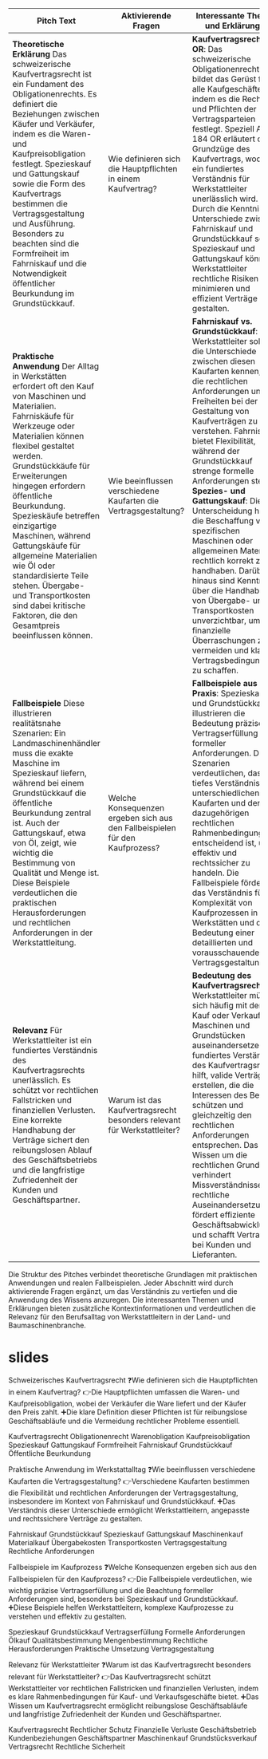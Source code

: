 
| Pitch Text                                                                                                                                                                                                                                                                                                                                                                                                                                                                                                                                                                                                 | Aktivierende Fragen                                      | Interessante Themen und Erklärungen                                                                                                                                                                                                                                                                                                                                                                                                                                                                                                                                                                                                                                                                                                                                                                                                                                       |
|------------------------------------------------------------------------------------------------------------------------------------------------------------------------------------------------------------------------------------------------------------------------------------------------------------------------------------------------------------------------------------------------------------------------------------------------------------------------------------------------------------------------------------------------------------------------------------------------------------|--------------------------------------------------------|------------------------------------------------------------------------------------------------------------------------------------------------------------------------------------------------------------------------------------------------------------------------------------------------------------------------------------------------------------------------------------------------------------------------------------------------------------------------------------------------------------------------------------------------------------------------------------------------------------------------------------------------------------------------------------------------------------------------------------------------------------------------------------------------------------------------------------------------|
| **Theoretische Erklärung** Das schweizerische Kaufvertragsrecht ist ein Fundament des Obligationenrechts. Es definiert die Beziehungen zwischen Käufer und Verkäufer, indem es die Waren- und Kaufpreisobligation festlegt. Spezieskauf und Gattungskauf sowie die Form des Kaufvertrags bestimmen die Vertragsgestaltung und Ausführung. Besonders zu beachten sind die Formfreiheit im Fahrniskauf und die Notwendigkeit öffentlicher Beurkundung im Grundstückkauf.                                                                                                                                                                                                                              | Wie definieren sich die Hauptpflichten in einem Kaufvertrag? | **Kaufvertragsrecht im OR**: Das schweizerische Obligationenrecht (OR) bildet das Gerüst für alle Kaufgeschäfte, indem es die Rechte und Pflichten der Vertragsparteien festlegt. Speziell Art. 184 OR erläutert die Grundzüge des Kaufvertrags, wodurch ein fundiertes Verständnis für Werkstattleiter unerlässlich wird. Durch die Kenntnis der Unterschiede zwischen Fahrniskauf und Grundstückkauf sowie Spezieskauf und Gattungskauf können Werkstattleiter rechtliche Risiken minimieren und effizient Verträge gestalten.                                                                                                                                                                                                                                                                    |
| **Praktische Anwendung** Der Alltag in Werkstätten erfordert oft den Kauf von Maschinen und Materialien. Fahrniskäufe für Werkzeuge oder Materialien können flexibel gestaltet werden. Grundstückkäufe für Erweiterungen hingegen erfordern öffentliche Beurkundung. Spezieskäufe betreffen einzigartige Maschinen, während Gattungskäufe für allgemeine Materialien wie Öl oder standardisierte Teile stehen. Übergabe- und Transportkosten sind dabei kritische Faktoren, die den Gesamtpreis beeinflussen können.                                                                                                                                                                                     | Wie beeinflussen verschiedene Kaufarten die Vertragsgestaltung? | **Fahrniskauf vs. Grundstückkauf**: Werkstattleiter sollten die Unterschiede zwischen diesen Kaufarten kennen, um die rechtlichen Anforderungen und Freiheiten bei der Gestaltung von Kaufverträgen zu verstehen. Fahrniskauf bietet Flexibilität, während der Grundstückkauf strenge formelle Anforderungen stellt. **Spezies- und Gattungskauf**: Diese Unterscheidung hilft, die Beschaffung von spezifischen Maschinen oder allgemeinen Materialien rechtlich korrekt zu handhaben. Darüber hinaus sind Kenntnisse über die Handhabung von Übergabe- und Transportkosten unverzichtbar, um finanzielle Überraschungen zu vermeiden und klare Vertragsbedingungen zu schaffen.                                                                                                                                                             |
| **Fallbeispiele** Diese illustrieren realitätsnahe Szenarien: Ein Landmaschinenhändler muss die exakte Maschine im Spezieskauf liefern, während bei einem Grundstückkauf die öffentliche Beurkundung zentral ist. Auch der Gattungskauf, etwa von Öl, zeigt, wie wichtig die Bestimmung von Qualität und Menge ist. Diese Beispiele verdeutlichen die praktischen Herausforderungen und rechtlichen Anforderungen in der Werkstattleitung.                                                                                                                                                                                                                                                 | Welche Konsequenzen ergeben sich aus den Fallbeispielen für den Kaufprozess? | **Fallbeispiele aus der Praxis**: Spezieskauf und Grundstückkauf illustrieren die Bedeutung präziser Vertragserfüllung und formeller Anforderungen. Diese Szenarien verdeutlichen, dass ein tiefes Verständnis der unterschiedlichen Kaufarten und der dazugehörigen rechtlichen Rahmenbedingungen entscheidend ist, um effektiv und rechtssicher zu handeln. Die Fallbeispiele fördern das Verständnis für die Komplexität von Kaufprozessen in Werkstätten und die Bedeutung einer detaillierten und vorausschauenden Vertragsgestaltung.                                                                                                                                                                                                                                         |
| **Relevanz** Für Werkstattleiter ist ein fundiertes Verständnis des Kaufvertragsrechts unerlässlich. Es schützt vor rechtlichen Fallstricken und finanziellen Verlusten. Eine korrekte Handhabung der Verträge sichert den reibungslosen Ablauf des Geschäftsbetriebs und die langfristige Zufriedenheit der Kunden und Geschäftspartner.                                                                                                                                                                                                                                                                                                                                                                                          | Warum ist das Kaufvertragsrecht besonders relevant für Werkstattleiter?  | **Bedeutung des Kaufvertragsrechts**: Werkstattleiter müssen sich häufig mit dem Kauf oder Verkauf von Maschinen und Grundstücken auseinandersetzen. Ein fundiertes Verständnis des Kaufvertragsrechts hilft, valide Verträge zu erstellen, die die Interessen des Betriebs schützen und gleichzeitig den rechtlichen Anforderungen entsprechen. Das Wissen um die rechtlichen Grundlagen verhindert Missverständnisse und rechtliche Auseinandersetzungen, fördert effiziente Geschäftsabwicklungen und schafft Vertrauen bei Kunden und Lieferanten.                                                                                                                                                                                                                                                                                                                  |

Die Struktur des Pitches verbindet theoretische Grundlagen mit praktischen Anwendungen und realen Fallbeispielen. Jeder Abschnitt wird durch aktivierende Fragen ergänzt, um das Verständnis zu vertiefen und die Anwendung des Wissens anzuregen. Die interessanten Themen und Erklärungen bieten zusätzliche Kontextinformationen und verdeutlichen die Relevanz für den Berufsalltag von Werkstattleitern in der Land- und Baumaschinenbranche.

# slides
Schweizerisches Kaufvertragsrecht
❓Wie definieren sich die Hauptpflichten in einem Kaufvertrag?
👉Die Hauptpflichten umfassen die Waren- und Kaufpreisobligation, wobei der Verkäufer die Ware liefert und der Käufer den Preis zahlt.
➕Die klare Definition dieser Pflichten ist für reibungslose Geschäftsabläufe und die Vermeidung rechtlicher Probleme essentiell.

Kaufvertragsrecht
Obligationenrecht
Warenobligation
Kaufpreisobligation
Spezieskauf
Gattungskauf
Formfreiheit
Fahrniskauf
Grundstückkauf
Öffentliche Beurkundung

Praktische Anwendung im Werkstattalltag
❓Wie beeinflussen verschiedene Kaufarten die Vertragsgestaltung?
👉Verschiedene Kaufarten bestimmen die Flexibilität und rechtlichen Anforderungen der Vertragsgestaltung, insbesondere im Kontext von Fahrniskauf und Grundstückkauf.
➕Das Verständnis dieser Unterschiede ermöglicht Werkstattleitern, angepasste und rechtssichere Verträge zu gestalten.

Fahrniskauf
Grundstückkauf
Spezieskauf
Gattungskauf
Maschinenkauf
Materialkauf
Übergabekosten
Transportkosten
Vertragsgestaltung
Rechtliche Anforderungen

Fallbeispiele im Kaufprozess
❓Welche Konsequenzen ergeben sich aus den Fallbeispielen für den Kaufprozess?
👉Die Fallbeispiele verdeutlichen, wie wichtig präzise Vertragserfüllung und die Beachtung formeller Anforderungen sind, besonders bei Spezieskauf und Grundstückkauf.
➕Diese Beispiele helfen Werkstattleitern, komplexe Kaufprozesse zu verstehen und effektiv zu gestalten.

Spezieskauf
Grundstückkauf
Vertragserfüllung
Formelle Anforderungen
Ölkauf
Qualitätsbestimmung
Mengenbestimmung
Rechtliche Herausforderungen
Praktische Umsetzung
Vertragsgestaltung

Relevanz für Werkstattleiter
❓Warum ist das Kaufvertragsrecht besonders relevant für Werkstattleiter?
👉Das Kaufvertragsrecht schützt Werkstattleiter vor rechtlichen Fallstricken und finanziellen Verlusten, indem es klare Rahmenbedingungen für Kauf- und Verkaufsgeschäfte bietet.
➕Das Wissen um Kaufvertragsrecht ermöglicht reibungslose Geschäftsabläufe und langfristige Zufriedenheit der Kunden und Geschäftspartner.

Kaufvertragsrecht
Rechtlicher Schutz
Finanzielle Verluste
Geschäftsbetrieb
Kundenbeziehungen
Geschäftspartner
Maschinenkauf
Grundstücksverkauf
Vertragsrecht
Rechtliche Sicherheit